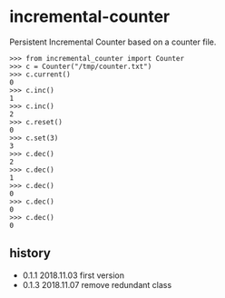 # incremental-counter
Persistent Incremental Counter based on a counter file.

```python:
>>> from incremental_counter import Counter
>>> c = Counter("/tmp/counter.txt")
>>> c.current()
0
>>> c.inc()
1
>>> c.inc()
2
>>> c.reset()
0
>>> c.set(3)
3
>>> c.dec()
2
>>> c.dec()
1
>>> c.dec()
0
>>> c.dec()
0
>>> c.dec()
0
```

## history
- 0.1.1  2018.11.03  first version
- 0.1.3  2018.11.07  remove redundant class
